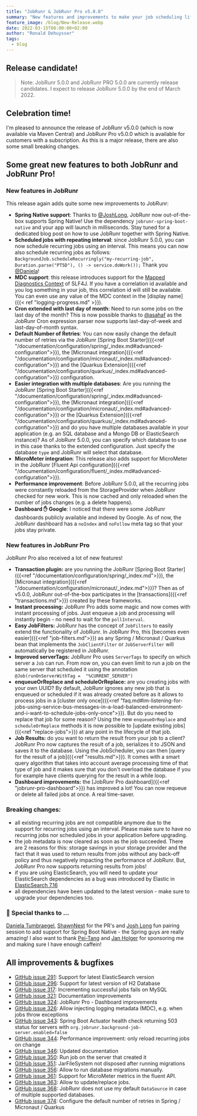 ```yaml
---
title: "JobRunr & JobRunr Pro v5.0.0"
summary: "New features and improvements to make your job scheduling life even easier!"
feature_image: /blog/New-Release.webp
date: 2022-03-15T08:00:00+02:00
author: "Ronald Dehuysser"
tags:
  - blog
---
```

## Release candidate!
> Note: JobRunr 5.0.0 and JobRunr PRO 5.0.0 are currently release candidates. I expect to release JobRunr 5.0.0 by the end of March 2022.

## Celebration time!
I'm pleased to announce the release of JobRunr v5.0.0 (which is now available via Maven Central) and JobRunr Pro v5.0.0 which is available for customers with a subscription. As this is a major release, there are also some small breaking changes.

## Some great new features to both JobRunr and JobRunr Pro!
### New features in JobRunr
This release again adds quite some new improvements to JobRunr:
- __Spring Native support__: Thanks to [@JoshLong](https://github.com/joshlong), JobRunr now out-of-the-box supports Spring Native! Use the dependency `jobrunr-spring-boot-native` and your app will launch in milliseconds. Stay tuned for a dedicated blog post on how to use JobRunr together with Spring Native.
- __Scheduled jobs with repeating interval__: since JobRunr 5.0.0, you can now schedule recurring jobs using an interval. This means you can now also schedule recurring jobs as follows: `BackgroundJob.scheduleRecurringly("my-recurring-job", Duration.parse("PT5D"), () -> service.doWork());`
Thank you [@Daniela](https://github.com/daniela-tumbraegel)!
- __MDC support__: this release introduces support for the [Mapped Diagnostics Context](https://www.baeldung.com/mdc-in-log4j-2-logback) of SLF4J. If you have a correlation id available and you log something in your job, this correlation id will still be available. You can even use any value of the MDC context in the [display name]({{< ref "logging-progress.md" >}}).
- __Cron extended with last day of month__: Need to run some jobs on the last day of the month? This is now possible thanks to [@asahaf](https://github.com/asahaf/) as the JobRunr Cron expression parser now supports last-day-of-week and last-day-of-month syntax.
- __Default Number of Retries__: You can now easily change the default number of retries via the JobRunr [Spring Boot Starter]({{<ref "/documentation/configuration/spring/_index.md#advanced-configuration">}}), the [Micronaut integration]({{<ref "/documentation/configuration/micronaut/_index.md#advanced-configuration">}}) and the [Quarkus Extension]({{<ref "/documentation/configuration/quarkus/_index.md#advanced-configuration">}}) configuration.
- __Easier integration with multiple databases__: Are you running the JobRunr [Spring Boot Starter]({{<ref "/documentation/configuration/spring/_index.md#advanced-configuration">}}), the [Micronaut integration]({{<ref "/documentation/configuration/micronaut/_index.md#advanced-configuration">}}) or the [Quarkus Extension]({{<ref "/documentation/configuration/quarkus/_index.md#advanced-configuration">}}) and do you have multiple databases available in your application (e.g. an SQL database and a Mongo DB or ElasticSearch instance)? As of JobRunr 5.0.0, you can specify which database to use in this case thanks to the extended configuration. Just specify the database `type` and JobRunr will select that database.
- __MicroMeter integration__: This release also adds support for MicroMeter in the JobRunr [Fluent Api configuration]({{<ref "/documentation/configuration/fluent/_index.md#advanced-configuration">}}).
- __Performance improvement__: Before JobRunr 5.0.0, all the recurring jobs were constantly reloaded from the StorageProvider when JobRunr checked for new work. This is now cached and only reloaded when the number of jobs changes (e.g. a delete happens).
- __Dashboard ✋ Google__: I noticed that there were some JobRunr dashboards publicly available and indexed by Google. As of now, the JobRunr dashboard has a `noIndex` and `noFollow` meta tag so that your jobs stay private.


### New features in JobRunr Pro
JobRunr Pro also received a lot of new features!
- __Transaction plugin:__ are you running the JobRunr [Spring Boot Starter]({{<ref "/documentation/configuration/spring/_index.md">}}), the [Micronaut integration]({{<ref "/documentation/configuration/micronaut/_index.md">}})? Then as of v5.0.0, JobRunr out-of-the-box participates in the [transactions]({{<ref "transactions.md">}}) created by these frameworks.
- __Instant processing:__ JobRunr Pro adds some magic and now comes with instant processing of jobs. Just enqueue a job and processing will instantly begin - no need to wait for the `pollInterval`.
- __Easy JobFilters:__ JobRunr has the concept of `JobFilters` to easily extend the functionality of JobRunr. In JobRunr Pro, this [becomes even easier]({{<ref "job-filters.md">}}) as any Spring / Micronaut / Quarkus bean that implements the `JobClientFilter` or `JobServerFilter` will automatically be registered in JobRunr.
- __Improved serverTags:__ JobRunr Pro uses `ServerTags` to specify on which server a `Job` can run. From now on, you can even limit to run a job on the same server that scheduled it using the annotation `@Job(runOnServerWithTag =  "%CURRENT_SERVER")`
- __enqueueOrReplace and scheduleOrReplace:__ are you creating jobs with your own UUID? By default, JobRunr ignores any new job that is enqueued or scheduled if it was already created before as it allows to process jobs in a [cluster only once]({{<ref "faq.md#im-listening-for-jobs-using-service-bus-messages-in-a-load-balanced-environment-and-i-want-to-schedule-jobs-only-once">}}). But do you need to replace that job for some reason? Using the new `enqueueOrReplace` and `scheduleOrReplace` methods it is now possible to [update existing jobs]({{<ref "replace-jobs">}}) at any point in the lifecycle of that job.
- __Job Results:__ do you want to return the result from your job to a client? JobRunr Pro now captures the result of a job, serializes it to JSON and saves it to the database. Using the JobScheduler, you can then [query for the result of a job]({{<ref "results.md">}}). It comes with a smart query algorithm that takes into account average processing time of that type of job and it makes sure that you don't overload the database if you for example have clients querying for the result in a while loop.
- __Dashboard improvements:__ the [JobRunr Pro dashboard]({{<ref "jobrunr-pro-dashboard">}}) has improved a lot! You can now requeue or delete all failed jobs at once. A real time-saver.

### Breaking changes:
- all existing recurring jobs are not compatible anymore due to the support for recurring jobs using an interval. Please make sure to have no recurring jobs nor scheduled jobs in your application before upgrading.
- the job metadata is now cleared as soon as the job succeeded. There are 2 reasons for this: storage savings in your storage provider and the fact that it was used to return results from jobs without any back-off policy and thus negatively impacting the performance of JobRunr. But, JobRunr Pro now supports returning results from jobs!
- if you are using ElasticSearch, you will need to update your ElasticSearch dependencies as a bug was introduced by Elastic in [ElasticSearch 7.16](https://github.com/elastic/elasticsearch/issues/82357)
- all dependencies have been updated to the latest version - make sure to upgrade your dependencies too.


### 👏 Special thanks to ...
[Daniela Tumbraegel](https://github.com/daniela-tumbraegel), [ShawnNest](https://github.com/shawnest) for the PR's and [Josh Long](https://github.com/joshlong) fun pairing session to add support for Spring Boot Native - the Spring guys are really amazing! I also want to thank [Pei-Tang](https://github.com/tan9) and [Jan Holger](https://github.com/JanHolger) for sponsoring me and making sure I have enough caffein!

## All improvements & bugfixes
- [GitHub issue 291](https://github.com/jobrunr/jobrunr/issues/291): Support for latest ElasticSearch version
- [GitHub issue 296](https://github.com/jobrunr/jobrunr/issues/296): Support for latest version of H2 Database
- [GitHub issue 317](https://github.com/jobrunr/jobrunr/issues/317): Incrementing successful jobs fails on MySQL
- [GitHub issue 321](https://github.com/jobrunr/jobrunr/issues/321): Documentation improvements
- [GitHub issue 324](https://github.com/jobrunr/jobrunr/issues/324): JobRunr Pro - Dashboard improvements
- [GitHub issue 326](https://github.com/jobrunr/jobrunr/issues/326): Allow injecting logging metadata (MDC), e.g. when jobs throw exceptions
- [GitHub issue 343](https://github.com/jobrunr/jobrunr/issues/343): Spring Boot Actuator health check returning 503 status for servers with `org.jobrunr.background-job-server.enabled=false`
- [GitHub issue 344](https://github.com/jobrunr/jobrunr/issues/344): Performance improvement: only reload recurring jobs on change
- [GitHub issue 346](https://github.com/jobrunr/jobrunr/issues/346): Updated documentation
- [GitHub issue 350](https://github.com/jobrunr/jobrunr/issues/350): Run job on the server that created it
- [GitHub issue 351](https://github.com/jobrunr/jobrunr/issues/351): JarFileSystem not disposed after running migrations
- [GitHub issue 356](https://github.com/jobrunr/jobrunr/issues/356): Allow to run database migrations manually.
- [GitHub issue 361](https://github.com/jobrunr/jobrunr/issues/361): Support for MicroMeter metrics in the fluent API.
- [GitHub issue 363](https://github.com/jobrunr/jobrunr/issues/363): Allow to update/replace jobs.
- [GitHub issue 368](https://github.com/jobrunr/jobrunr/issues/368): JobRunr does not use my default `DataSource` in case of multiple supported databases.
- [GitHub issue 374](https://github.com/jobrunr/jobrunr/issues/374): Configure the default number of retries in Spring / Micronaut / Quarkus
